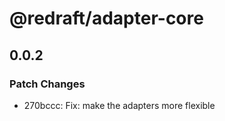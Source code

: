 # @redraft/adapter-core

## 0.0.2

### Patch Changes

- 270bccc: Fix: make the adapters more flexible
